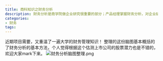 ```yaml
---
title: 商科知识之财务分析
description: 财务分析是商学院做企业研究很重要的部分；产品经理掌握财务分析，对企业研究项目也同样很有帮助，不仅提升自身的行业分析能力，也习得一门学术修养。
categories:
- 财务
tags:
---
```


近期项目需要，又重温了一遍大学的财务管理知识！
整理的这份脑图基本概括的了财务分析的基本方法，个人觉得根据这个估测上市公司的股票潜力也是不错的，欢迎大家mark下来。
![财务分析脑图整理.png](https://upload-images.jianshu.io/upload_images/18902003-d4683a849b924974.png?imageMogr2/auto-orient/strip%7CimageView2/2/w/1240)
